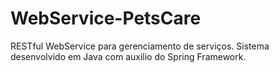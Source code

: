 # WebService-PetsCare
RESTful WebService para gerenciamento de serviços.
Sistema desenvolvido em Java com auxilio do Spring Framework.

